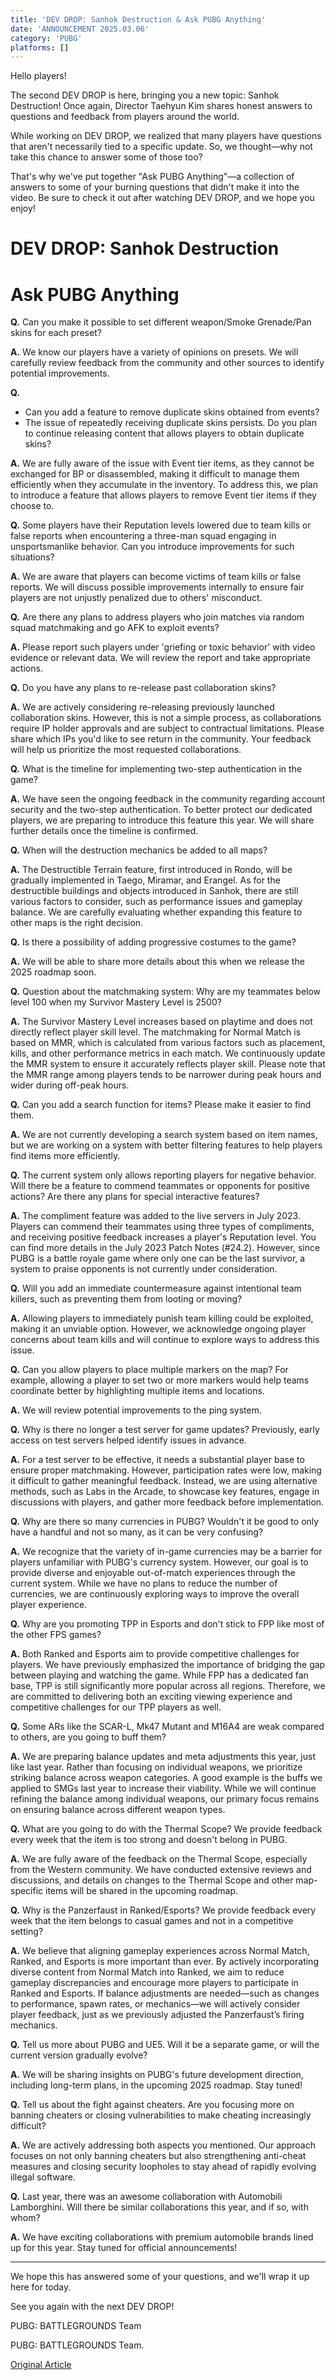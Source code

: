 ```yaml
---
title: 'DEV DROP: Sanhok Destruction & Ask PUBG Anything'
date: 'ANNOUNCEMENT 2025.03.06'
category: 'PUBG'
platforms: []
---
```


Hello players!

The second DEV DROP is here, bringing you a new topic: Sanhok Destruction! Once again, Director Taehyun Kim shares honest answers to questions and feedback from players around the world.

While working on DEV DROP, we realized that many players have questions that aren't necessarily tied to a specific update. So, we thought—why not take this chance to answer some of those too?

That's why we've put together "Ask PUBG Anything"—a collection of answers to some of your burning questions that didn't make it into the video. Be sure to check it out after watching DEV DROP, and we hope you enjoy!

# DEV DROP: Sanhok Destruction

<span class="fr-mk" style="display: none;">&nbsp;</span>

# Ask PUBG Anything

**Q.** Can you make it possible to set different weapon/Smoke Grenade/Pan skins for each preset?

**A.** We know our players have a variety of opinions on presets. We will carefully review feedback from the community and other sources to identify potential improvements.

**Q.**

- Can you add a feature to remove duplicate skins obtained from events?
- The issue of repeatedly receiving duplicate skins persists. Do you plan to continue releasing content that allows players to obtain duplicate skins?

**A.** We are fully aware of the issue with Event tier items, as they cannot be exchanged for BP or disassembled, making it difficult to manage them efficiently when they accumulate in the inventory. To address this, we plan to introduce a feature that allows players to remove Event tier items if they choose to.

**Q.** Some players have their Reputation levels lowered due to team kills or false reports when encountering a three-man squad engaging in unsportsmanlike behavior. Can you introduce improvements for such situations?

**A.** We are aware that players can become victims of team kills or false reports. We will discuss possible improvements internally to ensure fair players are not unjustly penalized due to others' misconduct.

**Q.** Are there any plans to address players who join matches via random squad matchmaking and go AFK to exploit events?

**A.** Please report such players under 'griefing or toxic behavior' with video evidence or relevant data. We will review the report and take appropriate actions.

**Q.** Do you have any plans to re-release past collaboration skins?

**A.** We are actively considering re-releasing previously launched collaboration skins. However, this is not a simple process, as collaborations require IP holder approvals and are subject to contractual limitations. Please share which IPs you'd like to see return in the community. Your feedback will help us prioritize the most requested collaborations.

**Q.** What is the timeline for implementing two-step authentication in the game? 

**A.** We have seen the ongoing feedback in the community regarding account security and the two-step authentication. To better protect our dedicated players, we are preparing to introduce this feature this year. We will share further details once the timeline is confirmed.

**Q.** When will the destruction mechanics be added to all maps?

**A.** The Destructible Terrain feature, first introduced in Rondo, will be gradually implemented in Taego, Miramar, and Erangel. As for the destructible buildings and objects introduced in Sanhok, there are still various factors to consider, such as performance issues and gameplay balance. We are carefully evaluating whether expanding this feature to other maps is the right decision.

**Q.** Is there a possibility of adding progressive costumes to the game?

**A.** We will be able to share more details about this when we release the 2025 roadmap soon.

**Q.** Question about the matchmaking system: Why are my teammates below level 100 when my Survivor Mastery Level is 2500?

**A.** The Survivor Mastery Level increases based on playtime and does not directly reflect player skill level. The matchmaking for Normal Match is based on MMR, which is calculated from various factors such as placement, kills, and other performance metrics in each match. We continuously update the MMR system to ensure it accurately reflects player skill. Please note that the MMR range among players tends to be narrower during peak hours and wider during off-peak hours.

**Q.** Can you add a search function for items? Please make it easier to find them.

**A.** We are not currently developing a search system based on item names, but we are working on a system with better filtering features to help players find items more efficiently. 

**Q.** The current system only allows reporting players for negative behavior. Will there be a feature to commend teammates or opponents for positive actions? Are there any plans for special interactive features?

**A.** The compliment feature was added to the live servers in July 2023. Players can commend their teammates using three types of compliments, and receiving positive feedback increases a player's Reputation level. You can find more details in the July 2023 Patch Notes (#24.2). However, since PUBG is a battle royale game where only one can be the last survivor, a system to praise opponents is not currently under consideration. 

**Q.** Will you add an immediate countermeasure against intentional team killers, such as preventing them from looting or moving?

**A.** Allowing players to immediately punish team killing could be exploited, making it an unviable option. However, we acknowledge ongoing player concerns about team kills and will continue to explore ways to address this issue. 

**Q.** Can you allow players to place multiple markers on the map? For example, allowing a player to set two or more markers would help teams coordinate better by highlighting multiple items and locations.

**A.** We will review potential improvements to the ping system.

**Q.** Why is there no longer a test server for game updates? Previously, early access on test servers helped identify issues in advance.

**A.** For a test server to be effective, it needs a substantial player base to ensure proper matchmaking. However, participation rates were low, making it difficult to gather meaningful feedback. Instead, we are using alternative methods, such as Labs in the Arcade, to showcase key features, engage in discussions with players, and gather more feedback before implementation.

**Q.** Why are there so many currencies in PUBG? Wouldn't it be good to only have a handful and not so many, as it can be very confusing?

**A.** We recognize that the variety of in-game currencies may be a barrier for players unfamiliar with PUBG's currency system. However, our goal is to provide diverse and enjoyable out-of-match experiences through the current system. While we have no plans to reduce the number of currencies, we are continuously exploring ways to improve the overall player experience.

**Q.** Why are you promoting TPP in Esports and don't stick to FPP like most of the other FPS games?

**A.** Both Ranked and Esports aim to provide competitive challenges for players. We have previously emphasized the importance of bridging the gap between playing and watching the game. While FPP has a dedicated fan base, TPP is still significantly more popular across all regions. Therefore, we are committed to delivering both an exciting viewing experience and competitive challenges for our TPP players as well. 

**Q.** Some ARs like the SCAR-L, Mk47 Mutant and M16A4 are weak compared to others, are you going to buff them?

**A.** We are preparing balance updates and meta adjustments this year, just like last year. Rather than focusing on individual weapons, we prioritize striking balance across weapon categories. A good example is the buffs we applied to SMGs last year to increase their viability. While we will continue refining the balance among individual weapons, our primary focus remains on ensuring balance across different weapon types.

**Q.** What are you going to do with the Thermal Scope? We provide feedback every week that the item is too strong and doesn't belong in PUBG.

**A.** We are fully aware of the feedback on the Thermal Scope, especially from the Western community. We have conducted extensive reviews and discussions, and details on changes to the Thermal Scope and other map-specific items will be shared in the upcoming roadmap. 

**Q.** Why is the Panzerfaust in Ranked/Esports? We provide feedback every week that the item belongs to casual games and not in a competitive setting?

**A.** We believe that aligning gameplay experiences across Normal Match, Ranked, and Esports is more important than ever. By actively incorporating diverse content from Normal Match into Ranked, we aim to reduce gameplay discrepancies and encourage more players to participate in Ranked and Esports. If balance adjustments are needed—such as changes to performance, spawn rates, or mechanics—we will actively consider player feedback, just as we previously adjusted the Panzerfaust’s firing mechanics. 

**Q.** Tell us more about PUBG and UE5. Will it be a separate game, or will the current version gradually evolve?

**A.** We will be sharing insights on PUBG's future development direction, including long-term plans, in the upcoming 2025 roadmap. Stay tuned! 

**Q.** Tell us about the fight against cheaters. Are you focusing more on banning cheaters or closing vulnerabilities to make cheating increasingly difficult?

**A.** We are actively addressing both aspects you mentioned. Our approach focuses on not only banning cheaters but also strengthening anti-cheat measures and closing security loopholes to stay ahead of rapidly evolving illegal software.

**Q.** Last year, there was an awesome collaboration with Automobili Lamborghini. Will there be similar collaborations this year, and if so, with whom?

**A.** We have exciting collaborations with premium automobile brands lined up for this year. Stay tuned for official announcements!

---

We hope this has answered some of your questions, and we'll wrap it up here for today.

See you again with the next DEV DROP!

PUBG: BATTLEGROUNDS Team

PUBG: BATTLEGROUNDS Team.

[Original Article](https://www.pubg.com/en/news/8265)

